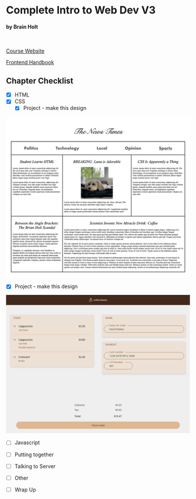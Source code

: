 # Complete Intro to Web Dev V3 
#### <span class="text-xl right-full">by Brain Holt</span>

<br>

[ Course Website ](https://btholt.github.io/complete-intro-to-web-dev-v3/)

[ Frontend Handbook ](https://frontendmasters.com/guides/front-end-handbook/2019/)

## Chapter Checklist

- [x] HTML 
- [x] CSS
  - [x] Project - make this design

![](./the_news_times/the_news_times.png)

- [x] Project - make this design

![](./coffee_masters/coffee_masters.png)

- [ ] Javascript
- [ ] Putting together
- [ ] Talking to Server
- [ ] Other
- [ ] Wrap Up

